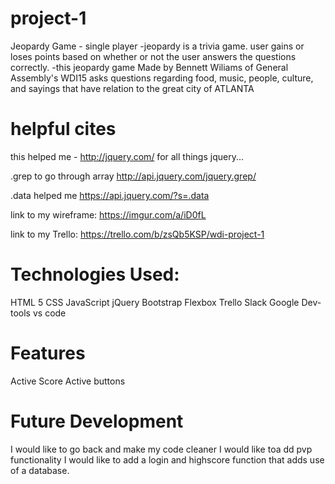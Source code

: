 # project-1
Jeopardy Game - single player
-jeopardy is a trivia game. user gains or loses points based on whether or not the user answers the questions correctly.
-this jeopardy game Made by Bennett Wiliams of General Assembly's WDI15 asks questions regarding food, music, people, culture, and sayings that have relation to the great city of ATLANTA


# helpful cites
this helped me - http://jquery.com/ for all things jquery...

.grep to go through array http://api.jquery.com/jquery.grep/

.data helped me  https://api.jquery.com/?s=.data

link to my wireframe: https://imgur.com/a/iD0fL

link to my Trello:
https://trello.com/b/zsQb5KSP/wdi-project-1

# Technologies Used:
HTML 5
CSS
JavaScript
jQuery
Bootstrap
Flexbox
Trello
Slack
Google Dev-tools
vs code
# Features
Active Score
Active buttons

# Future Development
I would like to go back and make my code cleaner
I would like toa dd pvp functionality
I would like to add a login and highscore function that adds use of a database.


